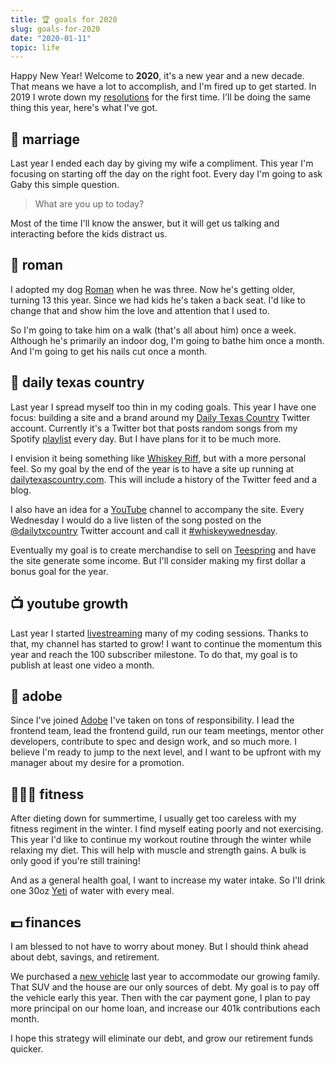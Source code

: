 ```yaml
---
title: 🏆 goals for 2020
slug: goals-for-2020
date: "2020-01-11"
topic: life
---
```


Happy New Year! Welcome to **2020**, it's a new year and a new decade. That means we have a lot to accomplish, and I'm fired up to get started. In 2019 I wrote down my [resolutions][resolutions] for the first time. I'll be doing the same thing this year, here's what I've got.

## 💏 marriage

Last year I ended each day by giving my wife a compliment. This year I'm focusing on starting off the day on the right foot. Every day I'm going to ask Gaby this simple question.

> What are you up to today?

Most of the time I'll know the answer, but it will get us talking and interacting before the kids distract us.

## 🐶 roman

I adopted my dog [Roman][roman] when he was three. Now he's getting older, turning 13 this year. Since we had kids he's taken a back seat. I'd like to change that and show him the love and attention that I used to.

So I'm going to take him on a walk (that's all about him) once a week. Although he's primarily an indoor dog, I'm going to bathe him once a month. And I'm going to get his nails cut once a month.

## 🤠 daily texas country

Last year I spread myself too thin in my coding goals. This year I have one focus: building a site and a brand around my [Daily Texas Country][twitter] Twitter account. Currently it's a Twitter bot that posts random songs from my Spotify [playlist][spotify] every day. But I have plans for it to be much more.

I envision it being something like [Whiskey Riff][whiskey], but with a more personal feel. So my goal by the end of the year is to have a site up running at [dailytexascountry.com][dtxc]. This will include a history of the Twitter feed and a blog.

I also have an idea for a [YouTube][youtube] channel to accompany the site. Every Wednesday I would do a live listen of the song posted on the [@dailytxcountry][twitter] Twitter account and call it [#whiskeywednesday][hashtag].

Eventually my goal is to create merchandise to sell on [Teespring][teespring] and have the site generate some income. But I'll consider making my first dollar a bonus goal for the year.

## 📺 youtube growth

Last year I started [livestreaming][stream] many of my coding sessions. Thanks to that, my channel has started to grow! I want to continue the momentum this year and reach the 100 subscriber milestone. To do that, my goal is to publish at least one video a month.

## 🎨 adobe

Since I've joined [Adobe][adobe] I've taken on tons of responsibility. I lead the frontend team, lead the frontend guild, run our team meetings, mentor other developers, contribute to spec and design work, and so much more. I believe I'm ready to jump to the next level, and I want to be upfront with my manager about my desire for a promotion.

## 🏋🏼‍♂️ fitness

After dieting down for summertime, I usually get too careless with my fitness regiment in the winter. I find myself eating poorly and not exercising. This year I'd like to continue my workout routine through the winter while relaxing my diet. This will help with muscle and strength gains. A bulk is only good if you're still training!

And as a general health goal, I want to increase my water intake. So I'll drink one 30oz [Yeti][yeti] of water with every meal.

## 💵 finances

I am blessed to not have to worry about money. But I should think ahead about debt, savings, and retirement.

We purchased a [new vehicle][expedition] last year to accommodate our growing family. That SUV and the house are our only sources of debt. My goal is to pay off the vehicle early this year. Then with the car payment gone, I plan to pay more principal on our home loan, and increase our 401k contributions each month.

I hope this strategy will eliminate our debt, and grow our retirement funds quicker.

[resolutions]: https://bradgarropy.com/blog/new-years-resolutions
[roman]: https://instagram.com/p/8lLjPTKYhx
[twitter]: https://twitter.com/dailytxcountry
[spotify]: https://open.spotify.com/playlist/0AbnxNMZqSCVog82luj1Ir?si=uFQnWlfPTLmCdBNZMMIs3w
[whiskey]: https://whiskeyriff.com
[dtxc]: https://dailytexascountry.com
[youtube]: https://youtube.com/channel/UCpbIlFaiv-3188nAWtgL0Iw
[hashtag]: https://youtube.com/results?search_query=%23whiskeywednesday
[teespring]: https://teespring.com
[stream]: https://youtube.com/playlist?list=PL6Mu1AMmTL-uMkwOvZ5_Ytbu9qQ5SQSrc
[adobe]: https://adobe.com
[yeti]: https://yeti.com/en_US/drinkware/rambler-30-oz-tumbler/YRAM30.html?dwvar_YRAM30_color=black
[expedition]: https://www.ford.com/suvs/expedition
